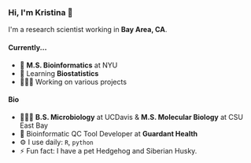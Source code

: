 ### Hi, I'm Kristina 👋

I'm a research scientist working in **Bay Area, CA**. 

#### Currently...
- 🧬 **M.S. Bioinformatics** at NYU
- 🌱 Learning **Biostatistics**
- 👩🏻‍💻 Working on various projects


#### Bio
- 👩🏻‍🔬 **B.S. Microbiology** at UCDavis & **M.S. Molecular Biology** at CSU East Bay
- 🏢 Bioinformatic QC Tool Developer at **Guardant Health**
- ⚙️ I use daily: `R`, `python`
- ⚡ Fun fact: I have a pet Hedgehog and Siberian Husky. 

<!--
**kkwock/kkwock** is a ✨ _special_ ✨ repository because its `README.md` (this file) appears on your GitHub profile.

Here are some ideas to get you started:

- 🌱 I’m currently learning ...
- 👯 I’m looking to collaborate on ...
- 🤔 I’m looking for help with ...
- 💬 Ask me about ...
- 📫 How to reach me: ...
- 😄 Pronouns: ...
- ⚡ Fun fact: ...
- 🔭 I’m currently working on Bioinformatics projects with BRN and NYU.
-->
